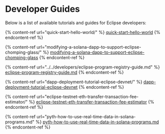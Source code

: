 # Developer Guides

Below is a list of available tutorials and guides for Eclipse developers:

{% content-ref url="quick-start-hello-world/" %}
[quick-start-hello-world](quick-start-hello-world/)
{% endcontent-ref %}

{% content-ref url="modifying-a-solana-dapp-to-support-eclipse-chomping-glass/" %}
[modifying-a-solana-dapp-to-support-eclipse-chomping-glass](modifying-a-solana-dapp-to-support-eclipse-chomping-glass/)
{% endcontent-ref %}

{% content-ref url="../../developers/eclipse-program-registry-guide.md" %}
[eclipse-program-registry-guide.md](../../developers/eclipse-program-registry-guide.md)
{% endcontent-ref %}

{% content-ref url="dapp-deployment-tutorial-eclipse-devnet/" %}
[dapp-deployment-tutorial-eclipse-devnet](dapp-deployment-tutorial-eclipse-devnet/)
{% endcontent-ref %}

{% content-ref url="eclipse-testnet-eth-transfer-transaction-fee-estimator/" %}
[eclipse-testnet-eth-transfer-transaction-fee-estimator](eclipse-testnet-eth-transfer-transaction-fee-estimator/)
{% endcontent-ref %}

{% content-ref url="pyth-how-to-use-real-time-data-in-solana-programs.md" %}
[pyth-how-to-use-real-time-data-in-solana-programs.md](pyth-how-to-use-real-time-data-in-solana-programs.md)
{% endcontent-ref %}
